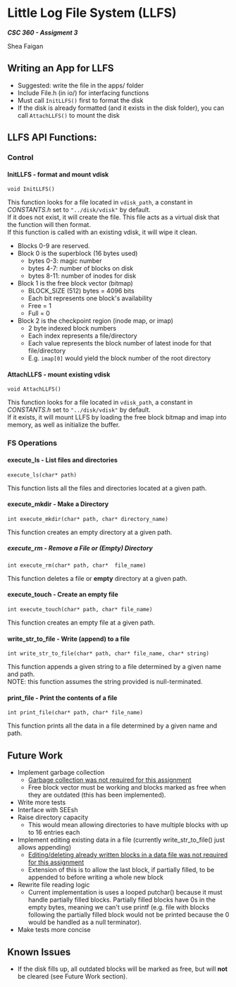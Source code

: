 # Little Log File System (LLFS)

___CSC 360 - Assigment 3___  

Shea Faigan

## Writing an App for LLFS
* Suggested: write the file in the apps/ folder
* Include File.h (in io/) for interfacing functions
* Must call `InitLLFS()` first to format the disk
* If the disk is already formatted (and it exists in the disk folder), you can call `AttachLLFS()` to mount the disk

## LLFS API Functions:
### Control
#### InitLLFS - format and mount vdisk

```void InitLLFS()```  

This function looks for a file located in `vdisk_path`, a constant in _CONSTANTS.h_ set to `"../disk/vdisk"` by default.  
If it does not exist, it will create the file. This file acts as a virtual disk that the function will then format.  
If this function is called with an existing vdisk, it will wipe it clean.   

* Blocks 0-9 are reserved.
* Block 0 is the superblock (16 bytes used)
    * bytes 0-3: magic number
    * bytes 4-7: number of blocks on disk
    * bytes 8-11: number of inodes for disk
* Block 1 is the free block vector (bitmap)
    * BLOCK_SIZE (512) bytes = 4096 bits
    * Each bit represents one block's availability
    * Free = 1
    * Full = 0
* Block 2 is the checkpoint region (inode map, or imap)
    * 2 byte indexed block numbers
    * Each index represents a file/directory
    * Each value represents the block number of latest inode for that file/directory
    * E.g. `imap[0]` would yield the block number of the root directory


#### AttachLLFS - mount existing vdisk

```void AttachLLFS()```  

This function looks for a file located in `vdisk_path`, a constant in _CONSTANTS.h_ set to `"../disk/vdisk"` by default.  
If it exists, it will mount LLFS by loading the free block bitmap and imap into memory, as well as initialize the buffer.


### FS Operations

#### execute_ls - List files and directories

```execute_ls(char* path)```

This function lists all the files and directories located at a given path.


#### execute_mkdir - Make a Directory

```int execute_mkdir(char* path, char* directory_name)```

This function creates an empty directory at a given path.


##### execute_rm - Remove a File or (Empty) Directory

```int execute_rm(char* path, char*  file_name)```

This function deletes a file or __empty__ directory at a given path.


#### execute_touch - Create an empty file

```int execute_touch(char* path, char* file_name)```

This function creates an empty file at a given path.


#### write_str_to_file - Write (append) to a file

```int write_str_to_file(char* path, char* file_name, char* string)```

This function appends a given string to a file determined by a given name and path.  
NOTE: this function assumes the string provided is null-terminated.


#### print_file - Print the contents of a file

```int print_file(char* path, char* file_name)```

This function prints all the data in a file determined by a given name and path.


## Future Work
* Implement garbage collection
    * [Garbage collection was not required for this assignment](https://coursespaces.uvic.ca/mod/hsuforum/discuss.php?d=82627#p140550)
    * Free block vector must be working and blocks marked as free when they are outdated (this has been implemented).
* Write more tests
* Interface with SEEsh
* Raise directory capacity
    * This would mean allowing directories to have multiple blocks with up to 16 entries each
* Implement editing existing data in a file (currently write_str_to_file() just allows appending)
    * [Editing/deleting already written blocks in a data file was not required for this assignment](https://coursespaces.uvic.ca/mod/hsuforum/discuss.php?d=82627#p142343)
    * Extension of this is to allow the last block, if partially filled, to be appended to before writing a whole new block
* Rewrite file reading logic
    * Current implementation is uses a looped putchar() because it must handle partially filled blocks. Partially filled blocks have 0s in the empty bytes, meaning we can't use printf (e.g. file with blocks following the partially filled block would not be printed because the 0 would be handled as a null terminator).
* Make tests more concise


## Known Issues
* If the disk fills up, all outdated blocks will be marked as free, but will **not** be cleared (see Future Work section).
